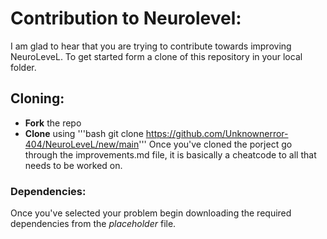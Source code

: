 # Contribution to Neurolevel:
I am glad to hear that you are trying to contribute towards improving NeuroLeveL. To get started form a clone of this repository in your local folder. 
## Cloning:
- **Fork** the repo
- **Clone** using '''bash git clone https://github.com/Unknownerror-404/NeuroLeveL/new/main'''
Once you've cloned the porject go through the improvements.md file, it is basically a cheatcode to all that needs to be worked on.
### Dependencies:
Once you've selected your problem begin downloading the required dependencies from the *placeholder* file.
